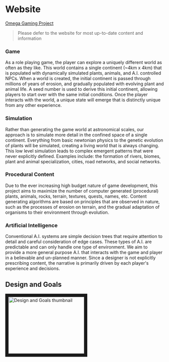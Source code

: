 # Website
<a href="https://www.omega-gaming-project.org/">Omega Gaming Project</a>
> Please defer to the website for most up-to-date content and information

### Game
As a role playing game, the player can explore a uniquely different world as often as they like. This world contains a single continent (~4km x 4km) that is populated with dynamically simulated plants, animals, and A.I. controlled NPCs. When a world is created, the initial continent is passed through millions of years of erosion, and gradually populated with evolving plant and animal life. A seed number is used to derive this initial continent, allowing players to start over with the same initial conditions. Once the player interacts with the world, a unique state will emerge that is distinctly unique from any other experience. 
### Simulation
Rather than generating the game world at astronomical scales, our approach is to simulate more detail in the confined space of a single continent. Everything from basic newtonian physics to the genetic evolution of plants will be simulated, creating a living world that is always changing. This low level simulation leads to complex emergent patterns that were never explicitly defined. Examples include: the formation of rivers, biomes, plant and animal specialization, cities, road networks, and social networks.
### Procedural Content
Due to the ever increasing high budget nature of game development, this project aims to maximize the number of computer generated (procedural) plants, animals, rocks, terrain, textures, quests, names, etc. Content generating algorithms are based on principles that are observed in nature, such as the processes of erosion on terrain, and the gradual adaptation of organisms to their environment through evolution.
### Artificial Intelligence
Conventional A.I. systems are simple decision trees that require attention to detail and careful consideration of edge cases. These types of A.I. are predictable and can only handle one type of environment. We aim to provide a more general purpose A.I. that interacts with the game and player in a believable and un-planned manner. Since a designer is not explicitly prescribing content, the narrative is primarily driven by each player's experience and decisions.

## Design and Goals
<a href="http://www.youtube.com/watch?feature=player_embedded&v=oqA20lt-vvg
" target="_blank"><img src="http://img.youtube.com/vi/oqA20lt-vvg/0.jpg" 
alt="Design and Goals thumbnail" width="240" height="180" border="10" /></a>
